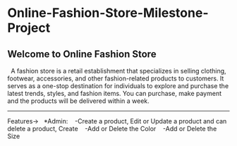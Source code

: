 # Online-Fashion-Store-Milestone-Project

Welcome to Online Fashion Store
---------------------------
&nbsp; A fashion store is a retail establishment that specializes in selling clothing, footwear, accessories, and other fashion-related products to customers.
It serves as a one-stop destination for individuals to explore and purchase the latest trends, styles, and fashion items.
You can purchase, make payment and the products will be delivered within a week.


----------------------------
Features->
&nbsp; *Admin: 
&nbsp;&nbsp; -Create a product, Edit or Update a product and can delete a product, Create
&nbsp;&nbsp; -Add or Delete the Color
&nbsp;&nbsp; -Add or Delete the Size
